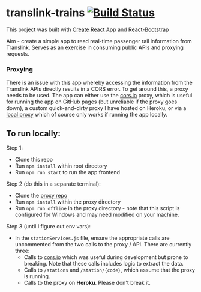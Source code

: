 # translink-trains [![Build Status](https://travis-ci.com/HundredPercentCoverage/translink-trains.svg?branch=master)](https://travis-ci.com/HundredPercentCoverage/translink-trains)

This project was built with [Create React App](https://facebook.github.io/create-react-app/) and [React-Bootstrap](https://react-bootstrap.github.io/)

Aim - create a simple app to read real-time passenger rail information from Translink. Serves as an exercise in consuming public APIs and proxying requests.

### Proxying
There is an issue with this app whereby accessing the information from the Translink APIs directly results in a CORS error. To get around this, a proxy needs to be used. The app can either use the [cors.io](http://cors.io/) proxy, which is useful for running the app on GitHub pages (but unreliable if the proxy goes down), a custom quick-and-dirty proxy I have hosted on Heroku, or via a [local proxy](https://github.com/AnalogueMachine/translink-proxy) which of course only works if running the app locally.

## To run locally:
Step 1:
- Clone this repo
- Run `npm install` within root directory
- Run `npm run start` to run the app frontend

Step 2 (do this in a separate terminal):
- Clone the [proxy repo](https://github.com/AnalogueMachine/translink-proxy)
- Run `npm install` within the proxy directory
- Run `npm run offline` in the proxy directory - note that this script is configured for Windows and may need modified on your machine.

Step 3 (until I figure out env vars):
- In the `stationServices.js` file, ensure the appropriate calls are uncommented from the two calls to the proxy / API. There are currently three:
  - Calls to [cors.io](https://cors.io/) which was useful during development but prone to breaking. Note that these calls includes logic to extract the data.
  - Calls to `/stations` and `/station/{code}`, which assume that the proxy is running.
  - Calls to the proxy on **Heroku**. Please don't break it.
